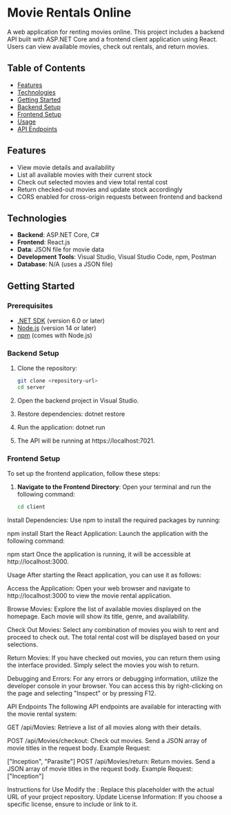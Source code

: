 # Movie Rentals Online

A web application for renting movies online. This project includes a backend API built with ASP.NET Core and a frontend client application using React. Users can view available movies, check out rentals, and return movies.

## Table of Contents

- [Features](#features)
- [Technologies](#technologies)
- [Getting Started](#getting-started)
- [Backend Setup](#backend-setup)
- [Frontend Setup](#frontend-setup)
- [Usage](#usage)
- [API Endpoints](#api-endpoints)

## Features

- View movie details and availability
- List all available movies with their current stock
- Check out selected movies and view total rental cost
- Return checked-out movies and update stock accordingly
- CORS enabled for cross-origin requests between frontend and backend

## Technologies

- **Backend**: ASP.NET Core, C#
- **Frontend**: React.js
- **Data**: JSON file for movie data
- **Development Tools**: Visual Studio, Visual Studio Code, npm, Postman
- **Database**: N/A (uses a JSON file)

## Getting Started

### Prerequisites

- [.NET SDK](https://dotnet.microsoft.com/download) (version 6.0 or later)
- [Node.js](https://nodejs.org/en/download/) (version 14 or later)
- [npm](https://www.npmjs.com/get-npm) (comes with Node.js)

### Backend Setup

1. Clone the repository:

   ```bash
   git clone <repository-url>
   cd server

2. Open the backend project in Visual Studio.

3. Restore dependencies:
dotnet restore
4. Run the application:
dotnet run

5. The API will be running at https://localhost:7021.


### Frontend Setup

To set up the frontend application, follow these steps:

1. **Navigate to the Frontend Directory**:
   Open your terminal and run the following command:

   ```bash
   cd client
Install Dependencies: Use npm to install the required packages by running:


npm install
Start the React Application: Launch the application with the following command:


npm start
Once the application is running, it will be accessible at http://localhost:3000.

Usage
After starting the React application, you can use it as follows:

Access the Application: Open your web browser and navigate to http://localhost:3000 to view the movie rental application.

Browse Movies: Explore the list of available movies displayed on the homepage. Each movie will show its title, genre, and availability.

Check Out Movies: Select any combination of movies you wish to rent and proceed to check out. The total rental cost will be displayed based on your selections.

Return Movies: If you have checked out movies, you can return them using the interface provided. Simply select the movies you wish to return.

Debugging and Errors: For any errors or debugging information, utilize the developer console in your browser. You can access this by right-clicking on the page and selecting "Inspect" or by pressing F12.

API Endpoints
The following API endpoints are available for interacting with the movie rental system:

GET /api/Movies: Retrieve a list of all movies along with their details.

POST /api/Movies/checkout: Check out movies. Send a JSON array of movie titles in the request body.
Example Request:

["Inception", "Parasite"]
POST /api/Movies/return: Return movies. Send a JSON array of movie titles in the request body.
Example Request:
["Inception"]

Instructions for Use
Modify the <repository-url>: Replace this placeholder with the actual URL of your project repository.
Update License Information: If you choose a specific license, ensure to include or link to it.
